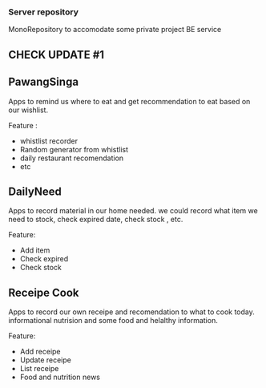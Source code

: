 ### Server repository 
MonoRepository to accomodate some private project BE service 

## CHECK UPDATE #1

## PawangSinga
Apps to remind us where to eat and get recommendation to eat based on our wishlist.

Feature : 
- whistlist recorder
- Random generator from whistlist
- daily restaurant recomendation
- etc

## DailyNeed
Apps to record material in our home needed. we could record what item we need to stock, check expired date, check stock , etc.

Feature: 
- Add item
- Check expired
- Check stock

## Receipe Cook
Apps to record our own receipe and recomendation to what to cook today. informational nutrision and some food and helalthy information.

Feature: 
- Add receipe
- Update receipe
- List receipe
- Food and nutrition news
